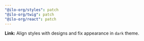 ```yaml
---
"@ilo-org/styles": patch
"@ilo-org/twig": patch
"@ilo-org/react": patch
---
```


**Link:** Align styles with designs and fix appearance in `dark` theme.
